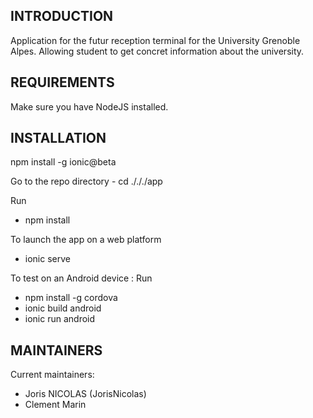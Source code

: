 INTRODUCTION
------------

Application for the futur reception terminal for the University Grenoble Alpes. 
Allowing student to get concret information about the university.


REQUIREMENTS
------------

Make sure you have NodeJS installed.
 
   
INSTALLATION
------------

npm install -g ionic@beta
 
Go to the repo directory - cd ./././app

Run 
* npm install

To launch the app on a web platform
* ionic serve

To test on an Android device :
Run 
* npm install -g cordova
* ionic build android
* ionic run android

   
MAINTAINERS
-----------

Current maintainers:
 * Joris NICOLAS (JorisNicolas)
 * Clement Marin
